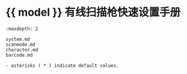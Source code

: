 # {{ model }} 有线扫描枪快速设置手册
```{toctree}
:maxdepth: 2

system.md
scanmode.md
character.md
barcode.md

```

```{note}
- asterisks ( * ) indicate default values.
```